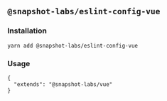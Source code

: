 ## `@snapshot-labs/eslint-config-vue`

### Installation

```
yarn add @snapshot-labs/eslint-config-vue
```

### Usage

```
{
  "extends": "@snapshot-labs/vue"
}
```
